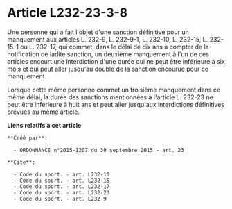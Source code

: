 # Article L232-23-3-8

Une personne qui a fait l'objet d'une sanction définitive pour un manquement aux articles L. 232-9, L. 232-9-1, L. 232-10, L.
232-15, L. 232-15-1 ou L. 232-17, qui commet, dans le délai de dix ans à compter de la notification de ladite sanction, un
deuxième manquement à l'un de ces articles encourt une interdiction d'une durée qui ne peut être inférieure à six mois et qui
peut aller jusqu'au double de la sanction encourue pour ce manquement. 

Lorsque cette même personne commet un troisième manquement dans ce même délai, la durée des sanctions mentionnées à l'article
L. 232-23 ne peut être inférieure à huit ans et peut aller jusqu'aux interdictions définitives prévues au même article.

**Liens relatifs à cet article**

	**Créé par**:

	  - ORDONNANCE n°2015-1207 du 30 septembre 2015 - art. 23

	**Cite**:

	  - Code du sport. - art. L232-10
	  - Code du sport. - art. L232-15
	  - Code du sport. - art. L232-17
	  - Code du sport. - art. L232-23
	  - Code du sport. - art. L232-9
